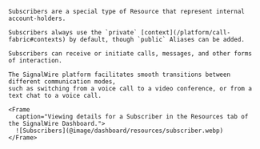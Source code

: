 <div 
  className="row">

  <div 
    className="col col--6">

    Subscribers are a special type of Resource that represent internal account-holders.
    
    Subscribers always use the `private` [context](/platform/call-fabric#contexts) by default, though `public` Aliases can be added.

    Subscribers can receive or initiate calls, messages, and other forms of interaction.
    
    The SignalWire platform facilitates smooth transitions between different communication modes,
    such as switching from a voice call to a video conference, or from a text chat to a voice call.

  </div>

  <div 
    className="col col--6">

    <Frame 
      caption="Viewing details for a Subscriber in the Resources tab of the SignalWire Dashboard.">
      ![Subscribers](@image/dashboard/resources/subscriber.webp)
    </Frame>

  </div>

</div>